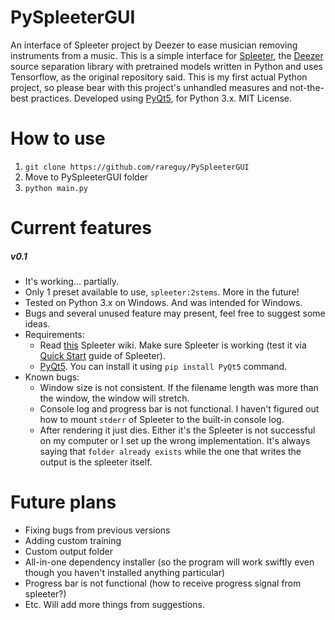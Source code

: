 # PySpleeterGUI
An interface of Spleeter project by Deezer to ease musician removing instruments from a music.
This is a simple interface for [Spleeter](https://github.com/deezer/spleeter), the [Deezer](https://www.deezer.com) source separation library with pretrained models written in Python and uses Tensorflow, as the original repository said. This is my first actual Python project, so please bear with this project's unhandled measures and not-the-best practices.
Developed using [PyQt5](https://pypi.org/project/PyQt5/), for Python 3.x.
MIT License.

# How to use
1. `git clone https://github.com/rareguy/PySpleeterGUI`
2. Move to PySpleeterGUI folder
3. `python main.py`

# Current features
##### v0.1
- It's working... partially.
- Only 1 preset available to use, `spleeter:2stems`. More in the future!
- Tested on Python 3.x on Windows. And was intended for Windows.
- Bugs and several unused feature may present, feel free to suggest some ideas.
- Requirements:
    - Read [this](https://github.com/deezer/spleeter/wiki/1.-Installation) Spleeter wiki. Make sure Spleeter is working (test it via [Quick Start](https://github.com/deezer/spleeter#quick-start) guide of Spleeter).
    - [PyQt5](https://pypi.org/project/PyQt5/). You can install it using `pip install PyQt5` command.
- Known bugs:
    - Window size is not consistent. If the filename length was more than the window, the window will stretch.
    - Console log and progress bar is not functional. I haven't figured out how to mount `stderr` of Spleeter to the built-in console log.
    - After rendering it just dies. Either it's the Spleeter is not successful on my computer or I set up the wrong implementation. It's always saying that `folder already exists` while the one that writes the output is the spleeter itself.

# Future plans
- Fixing bugs from previous versions
- Adding custom training
- Custom output folder
- All-in-one dependency installer (so the program will work swiftly even though you haven't installed anything particular)
- Progress bar is not functional (how to receive progress signal from spleeter?)
- Etc. Will add more things from suggestions.
